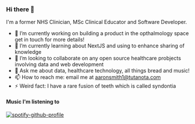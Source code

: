 ### Hi there 👋

I'm a former NHS Clinician, MSc Clinical Educator and Software Developer. 

- 🔭 I’m currently working on building a product in the opthalmology space get in touch for more details!
- 🌱 I’m currently learning about NextJS and using to enhance sharing of knowledge
- 👯 I’m looking to collaborate on any open source healthcare probjects involving data and web development
- 💬 Ask me about data, healthcare technology, all things bread and music!
- 📫 How to reach me: email me at aaronsmith1@tutanota.com
- ⚡ Weird fact: I have a rare fusion of teeth which is called syndontia 

#### Music I'm listening to

[![spotify-github-profile](https://spotify-github-profile.vercel.app/api/view?uid=1115434818&cover_image=true&theme=default&show_offline=false&background_color=121212)](https://github.com/kittinan/spotify-github-profile)
